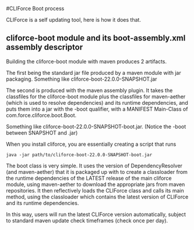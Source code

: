 #CLIForce Boot process

CLIForce is a self updating tool, here is how it does that.

## cliforce-boot module and its boot-assembly.xml assembly descriptor

Building the cliforce-boot module with maven produces 2 artifacts.

The first being the standard jar file produced by a maven module with jar packaging.
Something like cliforce-boot-22.0.0-SNAPSHOT.jar

The second is produced with the maven assembly plugin. It takes the classfiles for the cliforce-boot module plus the classfiles for
maven-aether (which is used to resolve dependencies) and its runtime dependencies, and puts them into a jar with the -boot qualifier,
with a MANIFEST Main-Class of com.force.cliforce.boot.Boot.

Something like cliforce-boot-22.0.0-SNAPSHOT-boot.jar. (Notice the -boot between SNAPSHOT and .jar)

When you install cliforce, you are essentially creating a script that runs

    java -jar path/to/cliforce-boot-22.0.0-SNAPSHOT-boot.jar

The boot class is very simple. It uses the version of DependencyResolver (and maven-aether) that it is packaged up with
to create a classloader from the runtime dependencies of the LATEST release of the main cliforce module, using maven-aether
to download the appropriate jars from maven repositories. It then reflectively loads the CLIForce class and calls its main method,
using the classloader which contains the latest version of CLIForce and its runtime dependencies.

In this way, users will run the latest CLIForce version automatically, subject to standard maven update check timeframes (check once per day).


